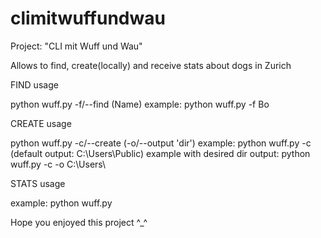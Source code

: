 # climitwuffundwau
Project: "CLI mit Wuff und Wau"

Allows to find, create(locally) and receive stats about dogs in Zurich

FIND usage

python wuff.py -f/--find (Name)
example: python wuff.py -f Bo

CREATE usage

python wuff.py -c/--create (-o/--output 'dir')
example: python wuff.py -c (default output: C:\Users\Public)
example with desired dir output: python wuff.py -c -o C:\Users\

STATS usage

example: python wuff.py

Hope you enjoyed this project ^_^
